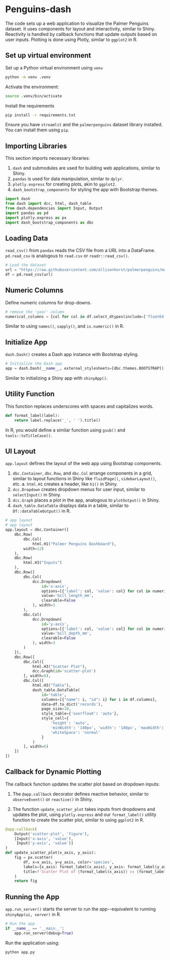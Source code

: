 # Penguins-dash

The code sets up a web application to visualize the Palmer Penguins dataset. It uses components for layout and interactivity, similar to Shiny. Reactivity is handled by callback functions that update outputs based on user inputs. Plotting is done using Plotly, similar to `ggplot2` in R.

## Set up virtual environment 

Set up a Python virtual environment using `venv`

```sh
python -m venv .venv
```

Activate the environment: 

```sh
source .venv/bin/activate
```

Install the requirements 

```sh
pip install -r requirements.txt
```

Ensure you have `streamlit` and the `palmerpenguins` dataset library installed. You can install them using `pip`.

## Importing Libraries 

This section imports necessary libraries:
1. `dash` and submodules are used for building web applications, similar to Shiny.
2. `pandas` is used for data manipulation, similar to `dplyr`.  
3. `plotly.express` for creating plots, akin to `ggplot2`.
4. `dash_bootstrap_components` for styling the app with Bootstrap themes.


```python
import dash
from dash import dcc, html, dash_table
from dash.dependencies import Input, Output
import pandas as pd
import plotly.express as px
import dash_bootstrap_components as dbc
```


## Loading Data

`read_csv()` from `pandas` reads the CSV file from a URL into a DataFrame. `pd.read_csv` is analogous to `read.csv` or `readr::read_csv()`.

```python
# Load the dataset
url = "https://raw.githubusercontent.com/allisonhorst/palmerpenguins/main/inst/extdata/penguins.csv"
df = pd.read_csv(url)
```

## Numeric Columns

Define numeric columns for drop-downs.

```python
# remove the 'year' column 
numerical_columns = [col for col in df.select_dtypes(include=['float64', 'int64']).columns if col != 'year']
```

Similar to using `names()`, `sapply()`, and `is.numeric()` in R.

## Initialize App

`dash.Dash()` creates a Dash app instance with Bootstrap styling.

```python
# Initialize the Dash app
app = dash.Dash(__name__, external_stylesheets=[dbc.themes.BOOTSTRAP])
```

Similar to initializing a Shiny app with `shinyApp()`.

## Utility Function

This function replaces underscores with spaces and capitalizes words. 

```python
def format_label(label):
    return label.replace('_', ' ').title()
```

In R, you would define a similar function using `gsub()` and `tools::toTitleCase()`.

## UI Layout

`app.layout` defines the layout of the web app using Bootstrap components.

1. `dbc.Container`, `dbc.Row`, and `dbc.Col` arrange components in a grid, similar to layout functions in Shiny like `fluidPage()`, `sidebarLayout()`, etc.
    a. `html.H1` creates a header, like `h1()` in Shiny.
2. `dcc.Dropdown` creates dropdown menus for user input, similar to `selectInput()` in Shiny.
3. `dcc.Graph` places a plot in the app, analogous to `plotOutput()` in Shiny.
4. `dash_table.DataTable` displays data in a table, similar to `DT::dataTableOutput()` in R.

```python
# app layout
# app layout
app.layout = dbc.Container([
    dbc.Row(
        dbc.Col(
            html.H1("Palmer Penguins Dashboard"), 
        width=12)
    ),
    dbc.Row(
        html.H3("Inputs")
    ),
    dbc.Row([
        dbc.Col(
            dcc.Dropdown(
                id='x-axis',
                options=[{'label': col, 'value': col} for col in numerical_columns],
                value='bill_length_mm',
                clearable=False
            ), width=3
        ),
        dbc.Col(
            dcc.Dropdown(
                id='y-axis',
                options=[{'label': col, 'value': col} for col in numerical_columns],
                value='bill_depth_mm',
                clearable=False
            ), width=3
        )
    ]),
    dbc.Row([
        dbc.Col([
            html.H3("Scatter Plot"),
            dcc.Graph(id='scatter-plot')
        ], width=6),
        dbc.Col([
            html.H3("Table"),
            dash_table.DataTable(
                id='table',
                columns=[{"name": i, "id": i} for i in df.columns],
                data=df.to_dict('records'),
                page_size=10,
                style_table={'overflowX': 'auto'},
                style_cell={
                    'height': 'auto',
                    'minWidth': '140px', 'width': '140px', 'maxWidth': '140px',
                    'whiteSpace': 'normal'
                }
            )
        ], width=6)
    ])
])
```

## Callback for Dynamic Plotting

The callback function updates the scatter plot based on dropdown inputs:

1. The `@app.callback` decorator defines reactive behavior, similar to `observeEvent()` or `reactive()` in Shiny.

2. The function `update_scatter_plot` takes inputs from dropdowns and updates the plot, using `plotly.express` and our `format_label()` utility function to create the scatter plot, similar to using `ggplot2` in R.

```python
@app.callback(
    Output('scatter-plot', 'figure'),
    [Input('x-axis', 'value'),
     Input('y-axis', 'value')]
)
def update_scatter_plot(x_axis, y_axis):
    fig = px.scatter(
        df, x=x_axis, y=y_axis, color='species',
        labels={x_axis: format_label(x_axis), y_axis: format_label(y_axis)},
        title=f'Scatter Plot of {format_label(x_axis)} vs {format_label(y_axis)}'
    )
    return fig
```

## Running the App

`app.run_server()` starts the server to run the app--equivalent to running `shinyApp(ui, server)` in R.

```python
# Run the app
if __name__ == '__main__':
    app.run_server(debug=True)
```

Run the application using: 

``` sh
python app.py
```